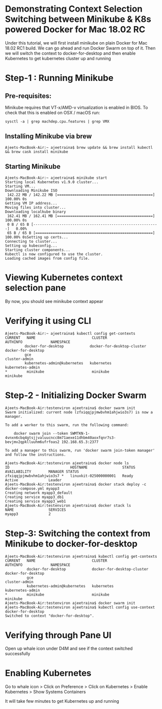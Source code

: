 # Demonstrating Context Selection Switching between Minikube & K8s powered Docker for Mac 18.02 RC

Under this tutorial, we will first install minikube on plain Docker for Mac 18.02 RC1 build. We can go ahead and run Docker Swarm on top of it. Then we will switch the context to docker-for-desktop and then enable Kubernetes to get kubernetes cluster up and running

# Step-1 : Running Minikube

## Pre-requisites:

Minikube requires that VT-x/AMD-v virtualization is enabled in BIOS. To check that this is enabled on OSX / macOS run:

```
sysctl -a | grep machdep.cpu.features | grep VMX
```

## Installing Minikube via brew

```
Ajeets-MacBook-Air:~ ajeetraina$ brew update && brew install kubectl && brew cask install minikube
```

## Starting Minikube

```
Ajeets-MacBook-Air:~ ajeetraina$ minikube start
Starting local Kubernetes v1.9.0 cluster...
Starting VM...
Downloading Minikube ISO
 142.22 MB / 142.22 MB [============================================] 100.00% 0s
Getting VM IP address...
Moving files into cluster...
Downloading localkube binary
 162.41 MB / 162.41 MB [============================================] 100.00% 0s
 0 B / 65 B [----------------------------------------------------------]   0.00%
 65 B / 65 B [======================================================] 100.00% 0sSetting up certs...
Connecting to cluster...
Setting up kubeconfig...
Starting cluster components...
Kubectl is now configured to use the cluster.
Loading cached images from config file.
 ```
 
 # Viewing Kubernetes context selection pane
 
 By now, you should see minikube context appear 
 
 # Verifying it using CLI
 
 ```
 Ajeets-MacBook-Air:~ ajeetraina$ kubectl config get-contexts
CURRENT   NAME                          CLUSTER                      AUTHINFO             NAMESPACE
          docker-for-desktop            docker-for-desktop-cluster   docker-for-desktop
          gce                                                        cluster-admin
          kubernetes-admin@kubernetes   kubernetes                   kubernetes-admin
*         minikube                      minikube                     minikube
```

# Step-2 - Initializing Docker Swarm 

```
Ajeets-MacBook-Air:testenviron ajeetraina$ docker swarm init
Swarm initialized: current node (zfxiqqjpjmwbvhm1ahjwio3s7) is now a manager.

To add a worker to this swarm, run the following command:

    docker swarm join --token SWMTKN-1-4vnxn6cbq4gtsjjvaluucncc8m71aexe11dhbm40aoxfqnr7s3-bevjmv2qpklluuhm6ufrfoas2 192.168.65.3:2377

To add a manager to this swarm, run 'docker swarm join-token manager' and follow the instructions.

Ajeets-MacBook-Air:testenviron ajeetraina$ docker node ls
ID                            HOSTNAME                STATUS              AVAILABILITY        MANAGER STATUS
zfxiqqjpjmwbvhm1ahjwio3s7 *   linuxkit-025000000001   Ready               Active              Leader
Ajeets-MacBook-Air:testenviron ajeetraina$ docker stack deploy -c docker-compose.yml myapp3
Creating network myapp3_default
Creating service myapp3_db1
Creating service myapp3_web1
Ajeets-MacBook-Air:testenviron ajeetraina$ docker stack ls
NAME                SERVICES
myapp3              2
```

# Step-3: Switching the context from Minikube to docker-for-desktop

```
Ajeets-MacBook-Air:testenviron ajeetraina$ kubectl config get-contexts
CURRENT   NAME                          CLUSTER                      AUTHINFO             NAMESPACE
          docker-for-desktop            docker-for-desktop-cluster   docker-for-desktop
          gce                                                        cluster-admin
          kubernetes-admin@kubernetes   kubernetes                   kubernetes-admin
*         minikube                      minikube                     minikube
Ajeets-MacBook-Air:testenviron ajeetraina$ docker swarm init
Ajeets-MacBook-Air:testenviron ajeetraina$ kubectl config use-context docker-for-desktop
Switched to context "docker-for-desktop".
```

# Verifying through Pane UI

Open up whale icon under D4M and see if the context switched successfully

# Enabling Kubernetes

Go to whale icon > Click on Preference > Click on Kubernetes > Enable Kubernetes > Show Systems Containers

It will take few minutes to get Kubernetes up and running




 

